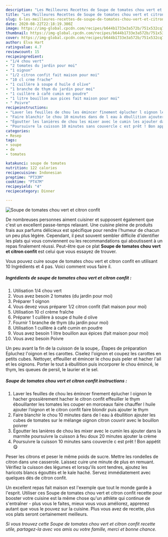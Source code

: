 ```yaml
---
description: "Les Meilleures Recettes de Soupe de tomates chou vert et citron confit"
title: "Les Meilleures Recettes de Soupe de tomates chou vert et citron confit"
slug: 6-les-meilleures-recettes-de-soupe-de-tomates-chou-vert-et-citron-confit
date: 2020-08-22T22:18:19.300Z
image: https://img-global.cpcdn.com/recipes/b644b1733e3a572b/751x532cq70/soupe-de-tomates-chou-vert-et-citron-confit-photo-principale-de-la-recette.jpg
thumbnail: https://img-global.cpcdn.com/recipes/b644b1733e3a572b/751x532cq70/soupe-de-tomates-chou-vert-et-citron-confit-photo-principale-de-la-recette.jpg
cover: https://img-global.cpcdn.com/recipes/b644b1733e3a572b/751x532cq70/soupe-de-tomates-chou-vert-et-citron-confit-photo-principale-de-la-recette.jpg
author: Elva Hart
ratingvalue: 4.7
reviewcount: 15
recipeingredient:
- "1/4 chou vert"
- "2 tomates du jardin pour moi"
- "1 oignon"
- "1/2 citron confit fait maison pour moi"
- "10 cl crme frache"
- "1 cuillère à soupe d huile d olive"
- "1 branche de thym du jardin pour moi"
- "1 cuillère à café cumin en poudre"
- "1 litre bouillon aux pices fait maison pour moi"
- " Poivre"
recipeinstructions:
- "Laver les feuilles de chou les émincer finement éplucher l oignon le hacher grossièrement hacher le citron confit effeuiller le thym ébouillanter les tomates les couper en morceaux faire chauffer l huile ajouter l’oignon et le citron confit faire blondir puis ajouter le thym"
- "Faire blanchir le chou 10 minutes dans de l eau à ébullition ajouter les cubes de tomates sur le mélange oignon citron couvrir avec le bouillon poivrer"
- "Égoutter les lanières de chou les mixer avec le cumin les ajouter dans la marmite poursuivre la cuisson à feu doux 20 minutes ajouter la crème"
- "Poursuivre la cuisson 10 minutes sans couvercle c est prêt ! Bon appétit 😋"
categories:
- Resep
tags:
- soupe
- de
- tomates

katakunci: soupe de tomates 
nutrition: 122 calories
recipecuisine: Indonesian
preptime: "PT33M"
cooktime: "PT47M"
recipeyield: "4"
recipecategory: Dinner

---
```



![Soupe de tomates chou vert et citron confit](https://img-global.cpcdn.com/recipes/b644b1733e3a572b/751x532cq70/soupe-de-tomates-chou-vert-et-citron-confit-photo-principale-de-la-recette.jpg)

De nombreuses personnes aiment cuisiner et supposent également que c'est un excellent passe-temps relaxant. Une cuisine pleine de produits frais aux parfums délicieux est spécifique pour rendre l'humeur de chacun un peu plus légère. Cependant, il peut souvent sembler difficile d'identifier les plats qui vous conviennent ou les recommandations qui aboutissent à un repas finalement réussi. Peut-être que ce plat <strong> Soupe de tomates chou vert et citron confit </strong> est celui que vous essayez de trouver.

<!--inarticleads1-->

Vous pouvez cuire soupe de tomates chou vert et citron confit en utilisant 10 Ingrédients et 4 pas. Voici comment vous faire il.

##### Ingrédients de soupe de tomates chou vert et citron confit :

1. Utilisation 1/4 chou vert
1. Vous avez besoin 2 tomates (du jardin pour moi)
1. Préparer 1 oignon
1. Vous devez vous préparer 1/2 citron confit (fait maison pour moi)
1. Utilisation 10 cl crème fraîche
1. Préparer 1 cuillère à soupe d huile d olive
1. Fournir 1 branche de thym (du jardin pour moi)
1. Utilisation 1 cuillère à café cumin en poudre
1. Vous avez besoin 1 litre bouillon aux épices (fait maison pour moi)
1. Vous avez besoin  Poivre


Un peu avant la fin de la cuisson de la soupe,. Étapes de préparation Epluchez l&#39;oignon et les carottes. Ciselez l&#39;oignon et coupez les carottes en petits cubes. Nettoyer, effeuiller et émincer le chou puis peler et hacher l&#39;ail et les oignons. Porter le tout à ébullition puis incorporer le chou émincé, le thym, les queues de persil, le laurier et le sel. 

<!--inarticleads2-->

##### Soupe de tomates chou vert et citron confit instructions :

1. Laver les feuilles de chou les émincer finement éplucher l oignon le hacher grossièrement hacher le citron confit effeuiller le thym ébouillanter les tomates les couper en morceaux faire chauffer l huile ajouter l’oignon et le citron confit faire blondir puis ajouter le thym
1. Faire blanchir le chou 10 minutes dans de l eau à ébullition ajouter les cubes de tomates sur le mélange oignon citron couvrir avec le bouillon poivrer
1. Égoutter les lanières de chou les mixer avec le cumin les ajouter dans la marmite poursuivre la cuisson à feu doux 20 minutes ajouter la crème
1. Poursuivre la cuisson 10 minutes sans couvercle c est prêt ! Bon appétit 😋


Peser les citrons et peser le même poids de sucre. Mettre les rondelles de citron dans une casserole. Laissez cuire une minute de plus en remuant. Vérifiez la cuisson des légumes et lorsqu&#39;ils sont tendres, ajoutez les haricots blancs égouttés et le kale haché. Servez immédiatement avec quelques dés de citron confit. 

<!--inarticleads1-->

<p>
Un excellent repas fait maison est l'exemple que tout le monde garde à l'esprit. Utiliser ces Soupe de tomates chou vert et citron confit recette pour booster votre cuisine est la même chose qu'un athlète qui continue de s'entraîner - plus vous le faites, mieux vous vous améliorez, apprenez autant que vous le pouvez sur la cuisine. Plus vous avez de recette, plus vos plats seront certainement meilleurs.
</p>

<p>
<i>Si vous trouvez cette Soupe de tomates chou vert et citron confit recette utile, partagez-la avec vos amis ou votre famille, merci et bonne chance.</i>
</p>
